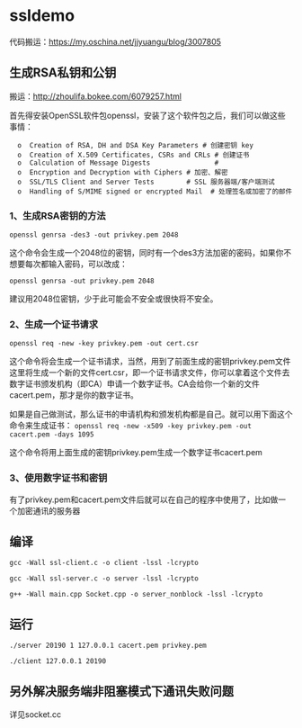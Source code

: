 
# ssldemo

代码搬运：https://my.oschina.net/jjyuangu/blog/3007805


## 生成RSA私钥和公钥
搬运：http://zhoulifa.bokee.com/6079257.html

首先得安装OpenSSL软件包openssl，安装了这个软件包之后，我们可以做这些事情：
```
  o  Creation of RSA, DH and DSA Key Parameters # 创建密钥 key
  o  Creation of X.509 Certificates, CSRs and CRLs # 创建证书
  o  Calculation of Message Digests                # 
  o  Encryption and Decryption with Ciphers # 加密、解密
  o  SSL/TLS Client and Server Tests        # SSL 服务器端/客户端测试
  o  Handling of S/MIME signed or encrypted Mail  # 处理签名或加密了的邮件
```

### 1、生成RSA密钥的方法
`openssl genrsa -des3 -out privkey.pem 2048`

这个命令会生成一个2048位的密钥，同时有一个des3方法加密的密码，如果你不想要每次都输入密码，可以改成：

`openssl genrsa -out privkey.pem 2048`

建议用2048位密钥，少于此可能会不安全或很快将不安全。

### 2、生成一个证书请求
`openssl req -new -key privkey.pem -out cert.csr`

这个命令将会生成一个证书请求，当然，用到了前面生成的密钥privkey.pem文件
这里将生成一个新的文件cert.csr，即一个证书请求文件，你可以拿着这个文件去数字证书颁发机构（即CA）申请一个数字证书。CA会给你一个新的文件cacert.pem，那才是你的数字证书。

如果是自己做测试，那么证书的申请机构和颁发机构都是自己。就可以用下面这个命令来生成证书：
`openssl req -new -x509 -key privkey.pem -out cacert.pem -days 1095`

这个命令将用上面生成的密钥privkey.pem生成一个数字证书cacert.pem

### 3、使用数字证书和密钥
有了privkey.pem和cacert.pem文件后就可以在自己的程序中使用了，比如做一个加密通讯的服务器

## 编译
`gcc -Wall ssl-client.c -o client -lssl -lcrypto`

`gcc -Wall ssl-server.c -o server -lssl -lcrypto`

`g++ -Wall main.cpp Socket.cpp -o server_nonblock -lssl -lcrypto`


## 运行
`./server 20190 1 127.0.0.1 cacert.pem privkey.pem`

`./client 127.0.0.1 20190`

## 另外解决服务端非阻塞模式下通讯失败问题
详见socket.cc